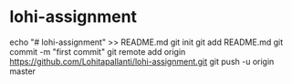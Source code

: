# lohi-assignment
echo "# lohi-assignment" >> README.md
git init
git add README.md
git commit -m "first commit"
git remote add origin https://github.com/Lohitapallanti/lohi-assignment.git
git push -u origin master
